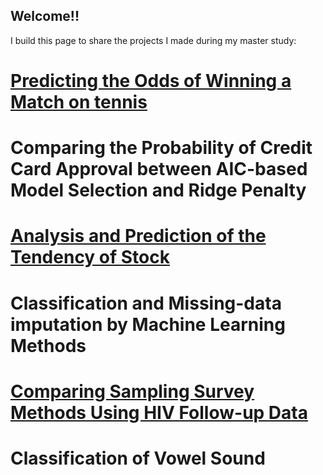 ## Welcome!!

I build this page to share the projects I made during my master study:


# [Predicting the Odds of Winning a Match on tennis](https://github.com/ws770324/logist_AUO2017) 

# Comparing the Probability of Credit Card Approval between AIC-based Model Selection and Ridge Penalty

# [Analysis and Prediction of the Tendency of Stock](https://github.com/ws770324/logist_stock)

# Classification and Missing-data imputation by Machine Learning Methods

# [Comparing Sampling Survey Methods Using HIV Follow-up Data](https://github.com/ws770324/surveytech_HIV)

# Classification of Vowel Sound
